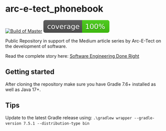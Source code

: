# arc-e-tect_phonebook

[![Build of Master](https://github.com/Arc-E-Tect/arc-e-tect_phonebook/actions/workflows/build-of-master.yml/badge.svg?branch=master)](https://github.com/Arc-E-Tect/arc-e-tect_phonebook/actions/workflows/build-of-master.yml) ![JaCoCo Code Coverage](/.github/badges/jacoco.svg)


Public Repository in support of the Medium article series by Arc-E-Tect on the development of software.

Read the complete story here: [Software Engineering Done Right](https://medium.com/@Arc_E_Tect/software-engineering-done-right-de312acf5c0)

## Getting started
After cloning the repository make sure you have Gradle 7.6+ installed as well as Java 17+.

## Tips 
Update to the latest Gradle release using:
`.\gradlew wrapper --gradle-version 7.5.1 --distribution-type bin`

